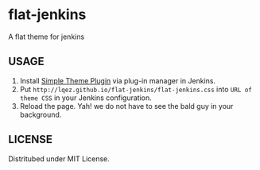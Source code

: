 flat-jenkins
============

A flat theme for jenkins


USAGE
-----

 1. Install [Simple Theme Plugin](https://wiki.jenkins-ci.org/display/JENKINS/Simple+Theme+Plugin) via plug-in manager in Jenkins.
 2. Put `http://lqez.github.io/flat-jenkins/flat-jenkins.css` into `URL of theme CSS` in your Jenkins configuration.
 3. Reload the page. Yah! we do not have to see the bald guy in your background.


LICENSE
-------

Distritubed under MIT License.
